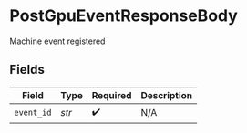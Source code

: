 # PostGpuEventResponseBody

Machine event registered


## Fields

| Field              | Type               | Required           | Description        |
| ------------------ | ------------------ | ------------------ | ------------------ |
| `event_id`         | *str*              | :heavy_check_mark: | N/A                |